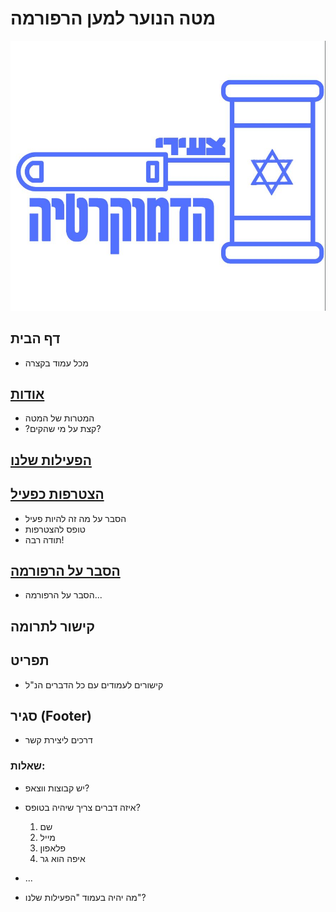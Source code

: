 # מטה הנוער למען הרפורמה

![logo](logo.jpg)

## דף הבית

- מכל עמוד בקצרה

## [אודות](/reforma/אודות)

- המטרות של המטה
- ?קצת על מי שהקים?

## [הפעילות שלנו](/reforma/הפעילות-שלנו)

## [הצטרפות כפעיל](/reforma/הצטרפות-כפעיל/)

- הסבר על מה זה להיות פעיל
- טופס להצטרפות
- תודה רבה!

## [הסבר על הרפורמה](/reforma/הסבר-על-הרפורמה)

- הסבר על הרפורמה...

## קישור לתרומה

## תפריט

- קישורים לעמודים עם כל הדברים הנ"ל

## סגיר (Footer)

- דרכים ליצירת קשר

### שאלות:

- יש קבוצות ווצאפ?

- איזה דברים צריך שיהיה בטופס?

  1. שם
  2. מייל
  3. פלאפון
  4. איפה הוא גר

- ...

- מה יהיה בעמוד "הפעילות שלנו"?
